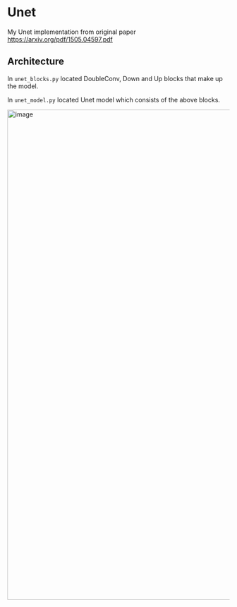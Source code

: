 # Unet

My Unet implementation from original paper https://arxiv.org/pdf/1505.04597.pdf

## Architecture
In `unet_blocks.py` located DoubleConv, Down and Up blocks that make up the model. 

In `unet_model.py` located Unet model which consists of the above blocks.

<img width="1111" alt="image" src="https://github.com/EliseySoft/Unet/assets/81217562/8ffc6ad5-ac6e-481d-906b-4d5e470ddefb">
